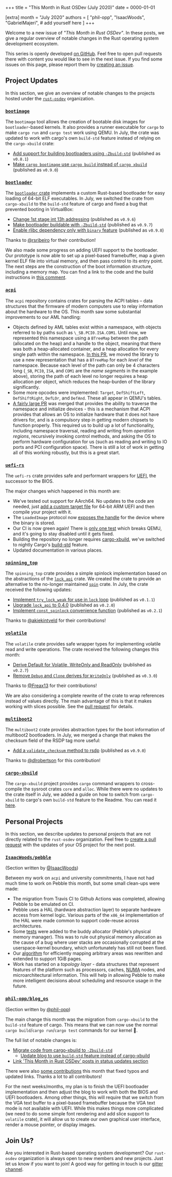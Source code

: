 +++
title = "This Month in Rust OSDev (July 2020)"
date = 0000-01-01

[extra]
month = "July 2020"
authors = [
    "phil-opp",
    "IsaacWoods",
    "GabrielMajeri",
    # add yourself here
]
+++

Welcome to a new issue of _"This Month in Rust OSDev"_. In these posts, we give a regular overview of notable changes in the Rust operating system development ecosystem.

<!-- more -->

This series is openly developed [on GitHub](https://github.com/rust-osdev/homepage/). Feel free to open pull requests there with content you would like to see in the next issue. If you find some issues on this page, please report them by [creating an issue](https://github.com/rust-osdev/homepage/issues/new).

<!--
    This is a draft for the upcoming "This Month in Rust OSDev (July 2020)" post.
    Feel free to create pull requests against the `next` branch to add your
    content here.

    Please take a look at the past posts on https://rust-osdev.com/ to see the
    general structure of these posts.
-->

## Project Updates

In this section, we give an overview of notable changes to the projects hosted under the [`rust-osdev`] organization.

[`rust-osdev`]: https://github.com/rust-osdev/about

### [`bootimage`](https://github.com/rust-osdev/bootimage)

The `bootimage` tool allows the creation of bootable disk images for `bootloader`-based kernels. It also provides a runner executable for `cargo` to make `cargo run` and `cargo test` work using QEMU. In July, the crate was updated to work with cargo's own `build-std` feature instead of relying on the `cargo-xbuild` crate:

- [Add support for building bootloaders using `-Zbuild-std`](https://github.com/rust-osdev/bootimage/pull/62) <span class="gray">(published as `v0.8.1`)</span>
- [Make `cargo bootimage` use `cargo build` instead of `cargo xbuild`](https://github.com/rust-osdev/bootimage/pull/63) <span class="gray">(published as `v0.9.0`)</span>

### [`bootloader`](https://github.com/rust-osdev/bootloader)

The [`bootloader` crate](https://github.com/rust-osdev/bootloader) implements a custom Rust-based bootloader for easy loading of 64-bit ELF executables. In July, we switched the crate from `cargo-xbuild` to the `build-std` feature of cargo and fixed a bug that prevented booting in VirtualBox:

- [Change 1st stage int 13h addressing](https://github.com/rust-osdev/bootloader/pull/123) <span class="gray">(published as `v0.9.6`)</span>
- [Make bootloader buildable with `-Zbuild-std`](https://github.com/rust-osdev/bootloader/pull/125) <span class="gray">(published as `v0.9.7`)</span>
- [Enable rlibc dependency only with `binary` feature](https://github.com/rust-osdev/bootloader/pull/126) <span class="gray">(published as `v0.9.8`)</span>

Thanks to [@rsribeiro](https://github.com/rsribeiro) for their contribution!

We also made some progress on adding UEFI support to the bootloader. Our prototype is now able to set up a pixel-based framebuffer, map a given kernel ELF file into virtual memory, and then pass control to its entry point. The next steps are the construction of the boot information structure, including a memory map. You can find a link to the code and the build instructions in [this comment](https://github.com/phil-opp/blog_os/issues/349#issuecomment-663562464).

### [`acpi`](https://github.com/rust-osdev/acpi)

The `acpi` repository contains crates for parsing the ACPI tables – data structures that the firmware of modern computers use to relay information about the hardware to the OS. This month saw some substantial improvements to our AML handling:

- Objects defined by AML tables exist within a namespace, with objects referred to by paths such as `\_SB.PCI0.ISA.COM1`. Until now, we represented this namespace using a `BTreeMap` between the path (allocated on the heap) and a handle to the
object, meaning that there was both a heap-allocated container, and a heap allocation for every single path within the namespace. [In this PR](https://github.com/rust-osdev/acpi/pull/72), we moved the library to use a new representation that has
a `BTreeMap` for each *level* of the namespace. Because each level of the path can only be 4 characters long (`_SB`, `PCI0`, `ISA`, and `COM1` are the *name segments* in the example above), storing the path of each level no longer requires a heap
allocation per object, which reduces the heap-burden of the library significantly.
- Some more opcodes were implemented: `Target`, `DefShiftLeft`, `DefShiftRight`, `DefLOr`, and `DefAnd`. These all appear in QEMU's tables.
- [A fairly large PR](https://github.com/rust-osdev/acpi/pull/73) was merged that provides the ability to traverse the namespace and initialize devices - this is a mechanism that ACPI provides that allows an OS to initialize hardware that it does
not have drivers for, and is a compulsory step in getting modern chipsets to function properly. This required us to build up a lot of functionality, including namespace traversal, reading and writing from *operation regions*, recursively invoking
control methods, and asking the OS to perform hardware configuration for us (such as reading and writing to IO ports and PCI configuration space). There is still a lot of work in getting all of this working robustly, but this is a great start.

### [`uefi-rs`](https://github.com/rust-osdev/uefi-rs)

The `uefi-rs` crate provides safe and performant wrappers for [UEFI](https://en.wikipedia.org/wiki/Unified_Extensible_Firmware_Interface), the successor to the BIOS.

The major changes which happened in this month are:
- We've tested out support for AArch64. No updates to the code are needed, just [add a custom target file](https://github.com/rust-osdev/uefi-rs/blob/e2748687bdafcc21f35e6d4db27b4b1b31bdcf6e/uefi-test-runner/aarch64-unknown-uefi.json) for 64-bit ARM UEFI and then compile your project with it.
- The `LoadedImage` protocol now [exposes the handle](https://docs.rs/uefi/0.4.7/uefi/proto/loaded_image/struct.LoadedImage.html#method.device) for the device where the binary is stored.
- Our CI is now green again! There is [only one test](https://github.com/rust-osdev/uefi-rs/issues/103#issuecomment-604728460) which breaks QEMU, and it's going to stay disabled until it gets fixed.
- Building the repository no longer requires [cargo-xbuild](https://github.com/rust-osdev/cargo-xbuild), we've switched to nightly Cargo's [build-std](https://doc.rust-lang.org/nightly/cargo/reference/unstable.html#build-std) feature.
- Updated documentation in various places.

### [`spinning_top`](https://github.com/rust-osdev/spinning_top)

The `spinning_top` crate provides a simple spinlock implementation based on the abstractions of the [`lock_api`](https://docs.rs/lock_api/0.4.1/lock_api/) crate. We created the crate to provide an alternative to the no-longer maintained [`spin`](https://github.com/mvdnes/spin-rs) crate. In July, the crate received the following updates:

- [Implement `try_lock_weak` for use in `lock` loop](https://github.com/rust-osdev/spinning_top/pull/4) <span class="gray">(published as `v0.1.1`)</span>
- [Upgrade `lock_api` to 0.4.0](https://github.com/rust-osdev/spinning_top/pull/3) <span class="gray">(published as `v0.2.0`)</span>
- [Implement `const_spinlock` convenience function](https://github.com/rust-osdev/spinning_top/pull/5) <span class="gray">(published as `v0.2.1`)</span>

Thanks to [@akiekintveld](https://github.com/akiekintveld) for their contributions!

### [`volatile`](https://github.com/rust-osdev/volatile)

The `volatile` crate provides safe wrapper types for implementing volatile read and write operations. The crate received the following changes this month:

- [Derive Default for Volatile, WriteOnly and ReadOnly](https://github.com/rust-osdev/volatile/pull/10) <span class="gray">(published as `v0.2.7`)</span>
- [Remove `Debug` and `Clone` derives for `WriteOnly`](https://github.com/rust-osdev/volatile/pull/12) <span class="gray">(published as `v0.3.0`)</span>

Thanks to [@Freax13](https://github.com/Freax13) for their contributions!

We are also considering a complete rewrite of the crate to wrap references instead of values directly. The main advantage of this is that it makes working with slices possible. See the [pull request](https://github.com/rust-osdev/volatile/pull/13) for details.

### [`multiboot2`](https://github.com/rust-osdev/multiboot2-elf64)

The `multiboot2` crate provides abstraction types for the boot information of multiboot2 bootloaders. In July, we merged a change that makes the checksum field of the RSDP tag more useful:

- [Add a `validate_checksum` method to rsdp](https://github.com/rust-osdev/multiboot2-elf64/pull/64) <span class="gray">(published as `v0.9.0`)</span>

Thanks to [@dlrobertson](https://github.com/dlrobertson) for this contribution!

### [`cargo-xbuild`](https://github.com/rust-osdev/cargo-xbuild)

The `cargo-xbuild` project provides `cargo` command wrappers to cross-compile the sysroot crates `core` and `alloc`. While there were no updates to the crate itself in July, we added a guide on how to switch from `cargo-xbuild` to cargo's own `build-std` feature to the Readme. You can read it [here](https://github.com/rust-osdev/cargo-xbuild#alternative-the-build-std-feature-of-cargo).

## Personal Projects

In this section, we describe updates to personal projects that are not directly related to the `rust-osdev` organization. Feel free to [create a pull request](https://github.com/rust-osdev/homepage/pulls) with the updates of your OS project for the next post.

### [`IsaacWoods/pebble`](https://github.com/IsaacWoods/pebble)

<span class="gray">(Section written by [@IsaacWoods](https://github.com/IsaacWoods))</span>

Between my work on `acpi` and university commitments, I have not had much time to work on Pebble this month, but
some small clean-ups were made:
- The migration from Travis CI to Github Actions was completed, allowing Pebble to be emulated on CI.
- Pebble uses a HAL (hardware abstraction layer) to separate hardware access from kernel logic. Various parts of the `x86_64` implementation of the HAL were made common to support code-reuse across architectures.
- Some [tests](https://github.com/IsaacWoods/pebble/blob/master/kernel/src/memory/buddy_allocator.rs#L202) were added to the buddy allocator (Pebble's physical memory manager). This was to rule out physical memory
allocation as the cause of a bug where user stacks are occasionally corrupted at the userspace-kernel boundary, which unfortunately has still not been fixed.
- Our [algorithm](https://github.com/IsaacWoods/pebble/blob/master/kernel/hal_x86_64/src/paging.rs#L376-L481) for efficiently mapping arbitrary areas was rewritten and extended to support 1GiB pages.
- Work has started on a *topology layer* - data structures that represent features of the platform such as processors, caches, [NUMA](https://en.wikipedia.org/wiki/Non-uniform_memory_access) nodes, and
microarchitectural information. This will help in allowing Pebble to make more intelligent decisions about scheduling and resource usage in the future.

### [`phil-opp/blog_os`](https://github.com/phil-opp/blog_os)

<span class="gray">(Section written by [@phil-opp](https://github.com/phil-opp))</span>

The main change this month was the migration from `cargo-xbuild` to the `build-std` feature of cargo. This means that we can now use the normal `cargo build`/`cargo run`/`cargo test` commands for our kernel 🎉.

The full list of notable changes is:

- [Migrate code from cargo-xbuild to `-Zbuild-std`](https://github.com/phil-opp/blog_os/pull/835)
    - [Update blog to use `build-std` feature instead of cargo-xbuild](https://github.com/phil-opp/blog_os/pull/836)
- [Link 'This Month in Rust OSDev' posts in status updates section](https://github.com/phil-opp/blog_os/pull/838)

There were also [some contributions](https://github.com/phil-opp/blog_os/pulls?q=is%3Apr+is%3Aclosed+merged%3A2020-06-01..2020-07-01) this month that fixed typos and updated links. Thanks a lot to all contributors!

For the next weeks/months, my plan is to finish the UEFI bootloader implementation and then adjust the blog to work with both the BIOS and UEFI bootloaders. Among other things, this will require that we switch from the VGA text buffer to a pixel-based framebuffer because the VGA text mode is not available with UEFI. While this makes things more complicated (we need to do some simple font rendering and add slice support to `volatile` crate), it will allow us to create our own graphical user interface, render a mouse pointer, or display images.

## Join Us?

Are you interested in Rust-based operating system development? Our `rust-osdev` organization is always open to new members and new projects. Just let us know if you want to join! A good way for getting in touch is our [gitter channel](https://gitter.im/rust-osdev/Lobby).


<!--
TODO: Update publication date
-->

